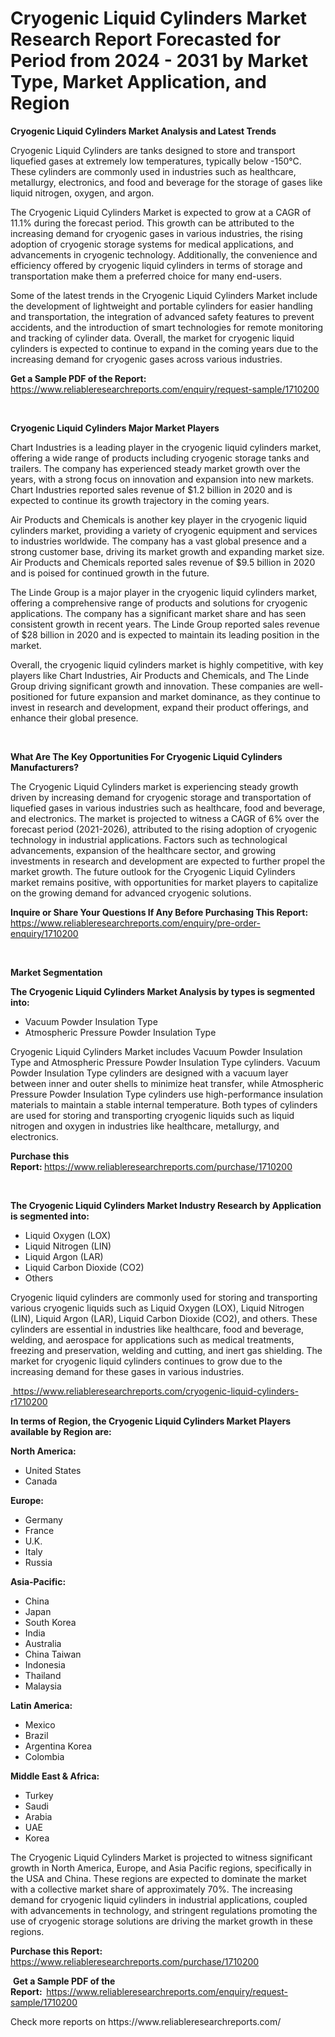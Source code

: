 <p><h1>Cryogenic Liquid Cylinders Market Research Report Forecasted for Period from 2024 -  2031 by Market Type, Market Application, and Region</h1></p><p><strong>Cryogenic Liquid Cylinders Market Analysis and Latest Trends</strong></p>
<p><p>Cryogenic Liquid Cylinders are tanks designed to store and transport liquefied gases at extremely low temperatures, typically below -150°C. These cylinders are commonly used in industries such as healthcare, metallurgy, electronics, and food and beverage for the storage of gases like liquid nitrogen, oxygen, and argon.</p><p>The Cryogenic Liquid Cylinders Market is expected to grow at a CAGR of 11.1% during the forecast period. This growth can be attributed to the increasing demand for cryogenic gases in various industries, the rising adoption of cryogenic storage systems for medical applications, and advancements in cryogenic technology. Additionally, the convenience and efficiency offered by cryogenic liquid cylinders in terms of storage and transportation make them a preferred choice for many end-users.</p><p>Some of the latest trends in the Cryogenic Liquid Cylinders Market include the development of lightweight and portable cylinders for easier handling and transportation, the integration of advanced safety features to prevent accidents, and the introduction of smart technologies for remote monitoring and tracking of cylinder data. Overall, the market for cryogenic liquid cylinders is expected to continue to expand in the coming years due to the increasing demand for cryogenic gases across various industries.</p></p>
<p><strong>Get a Sample PDF of the Report:&nbsp;</strong> <a href="https://www.reliableresearchreports.com/enquiry/request-sample/1710200">https://www.reliableresearchreports.com/enquiry/request-sample/1710200</a></p>
<p>&nbsp;</p>
<p><strong>Cryogenic Liquid Cylinders Major Market Players</strong></p>
<p><p>Chart Industries is a leading player in the cryogenic liquid cylinders market, offering a wide range of products including cryogenic storage tanks and trailers. The company has experienced steady market growth over the years, with a strong focus on innovation and expansion into new markets. Chart Industries reported sales revenue of $1.2 billion in 2020 and is expected to continue its growth trajectory in the coming years.</p><p>Air Products and Chemicals is another key player in the cryogenic liquid cylinders market, providing a variety of cryogenic equipment and services to industries worldwide. The company has a vast global presence and a strong customer base, driving its market growth and expanding market size. Air Products and Chemicals reported sales revenue of $9.5 billion in 2020 and is poised for continued growth in the future.</p><p>The Linde Group is a major player in the cryogenic liquid cylinders market, offering a comprehensive range of products and solutions for cryogenic applications. The company has a significant market share and has seen consistent growth in recent years. The Linde Group reported sales revenue of $28 billion in 2020 and is expected to maintain its leading position in the market.</p><p>Overall, the cryogenic liquid cylinders market is highly competitive, with key players like Chart Industries, Air Products and Chemicals, and The Linde Group driving significant growth and innovation. These companies are well-positioned for future expansion and market dominance, as they continue to invest in research and development, expand their product offerings, and enhance their global presence.</p></p>
<p>&nbsp;</p>
<p><strong>What Are The Key Opportunities For Cryogenic Liquid Cylinders Manufacturers?</strong></p>
<p><p>The Cryogenic Liquid Cylinders market is experiencing steady growth driven by increasing demand for cryogenic storage and transportation of liquefied gases in various industries such as healthcare, food and beverage, and electronics. The market is projected to witness a CAGR of 6% over the forecast period (2021-2026), attributed to the rising adoption of cryogenic technology in industrial applications. Factors such as technological advancements, expansion of the healthcare sector, and growing investments in research and development are expected to further propel the market growth. The future outlook for the Cryogenic Liquid Cylinders market remains positive, with opportunities for market players to capitalize on the growing demand for advanced cryogenic solutions.</p></p>
<p><strong>Inquire or Share Your Questions If Any Before Purchasing This Report:</strong> <a href="https://www.reliableresearchreports.com/enquiry/pre-order-enquiry/1710200">https://www.reliableresearchreports.com/enquiry/pre-order-enquiry/1710200</a></p>
<p>&nbsp;</p>
<p><strong>Market Segmentation</strong></p>
<p><strong>The Cryogenic Liquid Cylinders Market Analysis by types is segmented into:</strong></p>
<p><ul><li>Vacuum Powder Insulation Type</li><li>Atmospheric Pressure Powder Insulation Type</li></ul></p>
<p><p>Cryogenic Liquid Cylinders Market includes Vacuum Powder Insulation Type and Atmospheric Pressure Powder Insulation Type cylinders. Vacuum Powder Insulation Type cylinders are designed with a vacuum layer between inner and outer shells to minimize heat transfer, while Atmospheric Pressure Powder Insulation Type cylinders use high-performance insulation materials to maintain a stable internal temperature. Both types of cylinders are used for storing and transporting cryogenic liquids such as liquid nitrogen and oxygen in industries like healthcare, metallurgy, and electronics.</p></p>
<p><strong>Purchase this Report:&nbsp;</strong><a href="https://www.reliableresearchreports.com/purchase/1710200">https://www.reliableresearchreports.com/purchase/1710200</a></p>
<p>&nbsp;</p>
<p><strong>The Cryogenic Liquid Cylinders Market Industry Research by Application is segmented into:</strong></p>
<p><ul><li>Liquid Oxygen (LOX)</li><li>Liquid Nitrogen (LIN)</li><li>Liquid Argon (LAR)</li><li>Liquid Carbon Dioxide (CO2)</li><li>Others</li></ul></p>
<p><p>Cryogenic liquid cylinders are commonly used for storing and transporting various cryogenic liquids such as Liquid Oxygen (LOX), Liquid Nitrogen (LIN), Liquid Argon (LAR), Liquid Carbon Dioxide (CO2), and others. These cylinders are essential in industries like healthcare, food and beverage, welding, and aerospace for applications such as medical treatments, freezing and preservation, welding and cutting, and inert gas shielding. The market for cryogenic liquid cylinders continues to grow due to the increasing demand for these gases in various industries.</p></p>
<p><a href="https://www.reliableresearchreports.com/cryogenic-liquid-cylinders-r1710200">&nbsp;https://www.reliableresearchreports.com/cryogenic-liquid-cylinders-r1710200</a></p>
<p><strong>In terms of Region, the Cryogenic Liquid Cylinders Market Players available by Region are:</strong></p>
<p>
    <p> <strong> North America: </strong>
        <ul>
            <li>United States</li>
            <li>Canada</li>
        </ul>
        </p> 
    <p> <strong> Europe: </strong>
        <ul>
            <li>Germany</li>
            <li>France</li>
            <li>U.K.</li>
            <li>Italy</li>
            <li>Russia</li>
        </ul>
        </p> 
    <p> <strong> Asia-Pacific: </strong>
        <ul>
            <li>China</li>
            <li>Japan</li>
            <li>South Korea</li>
            <li>India</li>
            <li>Australia</li>
            <li>China Taiwan</li>
            <li>Indonesia</li>
            <li>Thailand</li>
            <li>Malaysia</li>
        </ul>
        </p> 
    <p> <strong> Latin America: </strong>
        <ul>
            <li>Mexico</li>
            <li>Brazil</li>
            <li>Argentina Korea</li>
            <li>Colombia</li>
        </ul>
        </p> 
    <p> <strong> Middle East & Africa: </strong>
        <ul>
            <li>Turkey</li>
            <li>Saudi</li>
            <li>Arabia</li>
            <li>UAE</li>
            <li>Korea</li>
        </ul>
    </p>
    </p>
<p><p>The Cryogenic Liquid Cylinders Market is projected to witness significant growth in North America, Europe, and Asia Pacific regions, specifically in the USA and China. These regions are expected to dominate the market with a collective market share of approximately 70%. The increasing demand for cryogenic liquid cylinders in industrial applications, coupled with advancements in technology, and stringent regulations promoting the use of cryogenic storage solutions are driving the market growth in these regions.</p></p>
<p><strong>Purchase this Report: </strong><a href="https://www.reliableresearchreports.com/purchase/1710200">https://www.reliableresearchreports.com/purchase/1710200</a></p>
<p>&nbsp;<strong>Get a Sample PDF of the Report:&nbsp;&nbsp;</strong><a href="https://www.reliableresearchreports.com/enquiry/request-sample/1710200">https://www.reliableresearchreports.com/enquiry/request-sample/1710200</a></p>
<p><strong></strong></p>
<p>Check more reports on https://www.reliableresearchreports.com/</p>